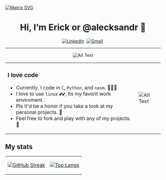 [![Matrix SVG](https://raw.githubusercontent.com/rodrigograca31/rodrigograca31/master/matrix.svg)](https://www.youtube.com/watch?v=SDkAGkd4NLc) 
<h1 align="center"> Hi, I’m Erick or @alecksandr 👋</h1>



<p align="center">
<a href="https://www.linkedin.com/in/erick-alejandro-carrillo-lopez-988112219/"><img src="https://img.shields.io/badge/linkedin-%230077B5.svg?&style=for-the-badge&logo=linkedin&logoColor=white" alt="LinkedIn" /></a>&nbsp;
<a href="mailto:erick.carrillo4982@alumnos.udg.mx?subject=Hello, Erick"><img src="https://img.shields.io/badge/gmail-%23D14836.svg?&style=for-the-badge&logo=gmail&logoColor=white" alt="Gmail"/></a>&nbsp;
</p>

<hr />
<div align="center">
 
 ![Alt Text](https://media.giphy.com/media/iLhlW2bctT1f2/giphy.gif)
</div>

<div align="center">
<table style="border:0px solid white; width:100%;">
<tr>
 <td>
  <div align="left">
   
  ### I love code
  - Currently, I code in `C`, `Python`, and `nasm`. :eyes::eyes::eyes: 
  - I love to use `linux` :two_hearts::two_hearts:, Its my favorit work enviroment.
  - Pls It'd be a honor if you take a look at my personal projects. :raised_hands: 
  - Feel free to fork and play with any of my projects. :runner:
  </div>
 </td>
 <td>
  
  ![Alt Text](https://media.giphy.com/media/bJ4TVNYNUympPgcpem/giphy.gif)
 </td>
 </tr>
</table>
</div>

## My stats
<div align="center">
<table style="border: none!important;">
<tr>
 <td>
  
  [![GitHub Streak](https://streak-stats.demolab.com/?user=DenverCoder1&theme=dark)](https://git.io/streak-stats)
 </td>
 <td>
  
  [![Top Langs](https://github-readme-stats.vercel.app/api/top-langs/?username=alecksandr26&layout=compact&bg_color=151515&title_color=ffffff&text_color=ffffff)](https://github.com/anuraghazra/github-readme-stats)
 </td>
 </tr>
</table>
</div>

<!---
      alecksandr26/alecksandr26 is a ✨ special ✨ repository because its `README.md` (this file) appears on your GitHub profile.
You can click the Preview link to take a look at your changes.
--->

